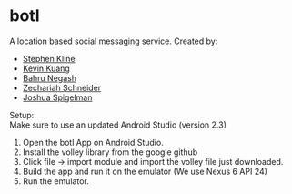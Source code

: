 # botl
A location based social messaging service. Created by:

+ [Stephen Kline](mailto:srkline@umich.edu) 
+ [Kevin Kuang](mailto:kkuang@umich.edu) 
+ [Bahru Negash](mailto:bahrut@umich.edu) 
+ [Zechariah Schneider](zechsch@umich.edu) 
+ [Joshua Spigelman](jlspige@umich.edu) 

Setup: <br />
Make sure to use an updated Android Studio (version 2.3)
1. Open the botl App on Android Studio.
2. Install the volley library from the google github
3. Click file -> import module and import the volley file just downloaded.
4. Build the app and run it on the emulator (We use Nexus 6 API 24)
5. Run the emulator.
